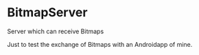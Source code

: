 # BitmapServer

Server which can receive Bitmaps

Just to test the exchange of Bitmaps with an Androidapp of mine.
